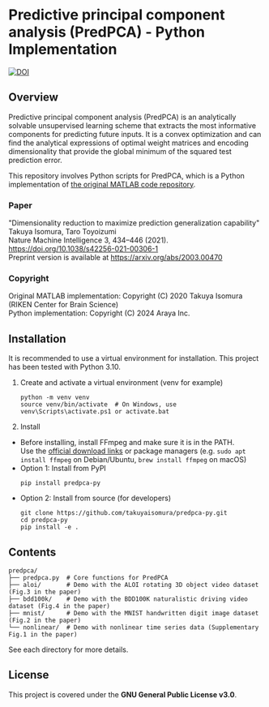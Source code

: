 # Predictive principal component analysis (PredPCA) - Python Implementation

[![DOI](https://zenodo.org/badge/245048386.svg)](https://zenodo.org/badge/latestdoi/245048386)

## Overview
Predictive principal component analysis (PredPCA) is an analytically solvable unsupervised learning scheme that extracts the most informative components for predicting future inputs. It is a convex optimization and can find the analytical expressions of optimal weight matrices and encoding dimensionality that provide the global minimum of the squared test prediction error.

This repository involves Python scripts for PredPCA, which is a Python implementation of [the original MATLAB code repository](https://github.com/takuyaisomura/predpca).

### Paper
"Dimensionality reduction to maximize prediction generalization capability"  
Takuya Isomura, Taro Toyoizumi  
Nature Machine Intelligence 3, 434–446 (2021). https://doi.org/10.1038/s42256-021-00306-1  
Preprint version is available at https://arxiv.org/abs/2003.00470

### Copyright
Original MATLAB implementation: Copyright (C) 2020 Takuya Isomura (RIKEN Center for Brain Science)  
Python implementation: Copyright (C) 2024 Araya Inc.

## Installation
It is recommended to use a virtual environment for installation. This project has been tested with Python 3.10.

1. Create and activate a virtual environment (venv for example)
    ```
    python -m venv venv
    source venv/bin/activate  # On Windows, use venv\Scripts\activate.ps1 or activate.bat
    ```

2. Install
- Before installing, install FFmpeg and make sure it is in the PATH.  
    Use the [official download links](https://ffmpeg.org/download.html) or package managers (e.g. `sudo apt install ffmpeg` on Debian/Ubuntu, `brew install ffmpeg` on macOS)
- Option 1: Install from PyPI
    ```
    pip install predpca-py
    ```
- Option 2: Install from source (for developers)
    ```
    git clone https://github.com/takuyaisomura/predpca-py.git
    cd predpca-py
    pip install -e .
    ```

## Contents
```
predpca/
├── predpca.py  # Core functions for PredPCA
├── aloi/       # Demo with the ALOI rotating 3D object video dataset (Fig.3 in the paper)
├── bdd100k/    # Demo with the BDD100K naturalistic driving video dataset (Fig.4 in the paper)
├── mnist/      # Demo with the MNIST handwritten digit image dataset (Fig.2 in the paper)
└── nonlinear/  # Demo with nonlinear time series data (Supplementary Fig.1 in the paper)
```
See each directory for more details.

## License
This project is covered under the **GNU General Public License v3.0**.

